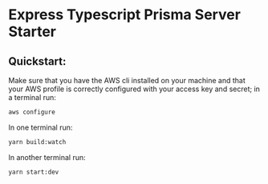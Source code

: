# Express Typescript Prisma Server Starter

## Quickstart:

Make sure that you have the AWS cli installed on your machine and that your AWS
profile is correctly configured with your access key and secret; in a terminal run:

```bash
aws configure
```

In one terminal run:

```bash
yarn build:watch
```

In another terminal run:

```bash
yarn start:dev
```
